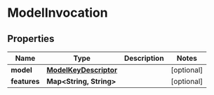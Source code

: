 

# ModelInvocation

## Properties

Name | Type | Description | Notes
------------ | ------------- | ------------- | -------------
**model** | [**ModelKeyDescriptor**](ModelKeyDescriptor.md) |  |  [optional]
**features** | **Map&lt;String, String&gt;** |  |  [optional]



